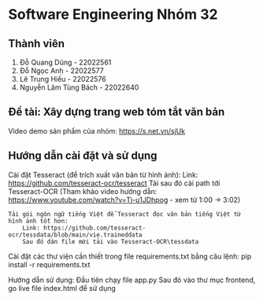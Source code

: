 # Software Engineering Nhóm 32
## Thành viên
1. Đỗ Quang Dũng - 22022561
2. Đỗ Ngọc Anh - 22022577
3. Lê Trung Hiếu - 22022576
4. Nguyễn Lâm Tùng Bách - 22022640

## Đề tài: Xây dựng trang web tóm tắt văn bản
Video demo sản phẩm của nhóm: https://s.net.vn/sjUk

## Hướng dẫn cài đặt và sử dụng
Cài đặt Tesseract (để trích xuất văn bản từ hình ảnh):
    Link: https://github.com/tesseract-ocr/tesseract
    Tải sau đó cài path tới Tesseract-OCR
    (Tham khảo video hướng dẫn: https://www.youtube.com/watch?v=Tj-u1JDhpog - xem từ 1:00 -> 3:02)

    Tải gói ngôn ngữ tiếng Việt để Tesseract đọc văn bản tiếng Việt từ hình ảnh tốt hơn:
        Link: https://github.com/tesseract-ocr/tessdata/blob/main/vie.traineddata
        Sau đó dán file mới tải vào Tesseract-OCR\tessdata

Cài đặt các thư viện cần thiết trong file requirements.txt bằng câu lệnh: pip install -r requirements.txt

Hướng dẫn sử dụng:
    Đầu tiên chạy file app.py
    Sau đó vào thư mục frontend, go live file index.html để sử dụng
